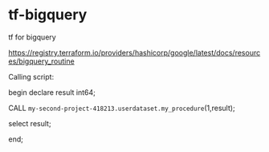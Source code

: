 # tf-bigquery
tf for bigquery

https://registry.terraform.io/providers/hashicorp/google/latest/docs/resources/bigquery_routine

Calling script:

begin
declare result int64;

CALL `my-second-project-418213.userdataset.my_procedure`(1,result);

select result;

end;